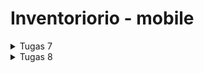# Inventoriorio - mobile

<details> 
<summary>Tugas 7</summary>

## Apa perbedaan utama antara stateless dan stateful widget dalam konteks pengembangan aplikasi Flutter?

Stateless widget dalam Flutter tidak menyimpan atau melacak perubahan status internal dan umumnya digunakan untuk tampilan statis. Sementara itu, stateful widget memiliki kemampuan untuk menyimpan dan melacak perubahan status internal, cocok untuk tampilan yang memerlukan pembaruan berdasarkan input atau interaksi pengguna. Stateful widget memerlukan lebih banyak sumber daya dan kompleksitas karena harus mengelola status internal.

| Stateless | Stateful |
| :-: | :-: | 
| Statis | Dinamis |
| Tidak bergantung pada perubahan data atau perilaku | Dapat berubah saat *runtime* tergantung data dan input user |
| Tidak memiliki state, di update hanya jika terdapat perubahan data | Memiliki state internal, di update jika ada perubahan input data atau state |
| Efisien dan sederhana | Lebih kompleks dan memerlukan lebih banyak sumber daya |

## Sebutkan seluruh widget yang kamu gunakan untuk menyelesaikan tugas ini dan jelaskan fungsinya masing-masing.

- MyApp: Berfungsi sebagai widget root dari aplikasi.
- MaterialApp: Mengatur konfigurasi dasar aplikasi seperti judul, tema, dan halaman beranda.
- MyHomePage: Menampilkan antarmuka utama aplikasi.
- Item: Merepresentasikan model item dengan atribut seperti name, icon, dan color.
- ItemCard: Merender kartu untuk setiap item dalam GridView
- GridView: Menampilkan daftar item dalam tata letak grid.
- Scaffold: Menyediakan struktur dasar aplikasi dengan AppBar dan body.
- AppBar: Menampilkan judul aplikasi di bagian atas.
- SingleChildScrollView: Memungkinkan kontennya untuk discroll jika kontennya melebihi ukuran layar.
- Column: Mengatur widget-Widget secara vertikal di dalam SingleChildScrollView.
- Padding: Menambahkan padding pada kontennya.
- Text: Menampilkan teks dengan style tertentu.

## Step by step pengimplementasian

- Menginstal flutter, lalu menginstall ekstensi dart dan flutter dalam vscode.
- Membuat proyek flutter baru dengan nama Inventoriorio
- Dalam direktori `lib`, membuat berkas baru dengan nama `menu.dart`.
- Dalam direktori `lib`, mengisi berkas `main.dart` dengan :
```dart
import 'package:flutter/material.dart';
import 'package:inventoriorio/menu.dart';

void main() {
  runApp(const MyApp());
}

class MyApp extends StatelessWidget {
  const MyApp({super.key});

  // This widget is the root of your application.
  @override
  Widget build(BuildContext context) {
    return MaterialApp(
        title: 'Inventoriorio Mobile',
        debugShowCheckedModeBanner: false,
        theme: ThemeData(
          // This is the theme of your application.
          //
          // TRY THIS: Try running your application with "flutter run". You'll see
          // the application has a blue toolbar. Then, without quitting the app,
          // try changing the seedColor in the colorScheme below to Colors.green
          // and then invoke "hot reload" (save your changes or press the "hot
          // reload" button in a Flutter-supported IDE, or press "r" if you used
          // the command line to start the app).
          //
          // Notice that the counter didn't reset back to zero; the application
          // state is not lost during the reload. To reset the state, use hot
          // restart instead.
          //
          // This works for code too, not just values: Most code changes can be
          // tested with just a hot reload.
          useMaterial3: true,
          colorScheme: ColorScheme.fromSeed(seedColor: Colors.indigo),
        ),
        home: MyHomePage());
  }
}
```
- Dalam direktori `lib`, mengisi berkas `menu.dart` dengan:
```dart
import 'package:flutter/material.dart';

class MyHomePage extends StatelessWidget {
  MyHomePage({Key? key}) : super(key: key);

  final List<Item> items = [
    Item("Lihat Item", Icons.checklist,
        const Color.fromARGB(255, 236, 191, 191)),
    Item("Tambah Item", Icons.add_shopping_cart,
        const Color.fromARGB(255, 177, 252, 206)),
    Item("Logout", Icons.logout, const Color.fromARGB(255, 206, 187, 250)),
  ];
  @override
  Widget build(BuildContext context) {
    return Scaffold(
      appBar: AppBar(
        title: const Text(
          'Inventoriorio',
        ),
      ),
      body: SingleChildScrollView(
        // Widget wrapper yang dapat discroll
        child: Padding(
          padding: const EdgeInsets.all(10.0), // Set padding dari halaman
          child: Column(
            // Widget untuk menampilkan children secara vertikal
            children: <Widget>[
              const Padding(
                padding: EdgeInsets.only(top: 10.0, bottom: 10.0),
                // Widget Text untuk menampilkan tulisan dengan alignment center dan style yang sesuai
                child: Text(
                  'Inventoriorio', // Text yang menandakan toko
                  textAlign: TextAlign.center,
                  style: TextStyle(
                    fontSize: 30,
                    fontWeight: FontWeight.bold,
                  ),
                ),
              ),
              // Grid layout
              GridView.count(
                // Container pada card kita.
                primary: true,
                padding: const EdgeInsets.all(20),
                crossAxisSpacing: 10,
                mainAxisSpacing: 10,
                crossAxisCount: 3,
                shrinkWrap: true,
                children: items.map((Item item) {
                  // Iterasi untuk setiap item
                  return ItemCard(item);
                }).toList(),
              ),
            ],
          ),
        ),
      ),
    );
  }
}

class Item {
  final String name;
  final IconData icon;
  final Color color;

  Item(this.name, this.icon, this.color);
}

class ItemCard extends StatelessWidget {
  final Item item;

  const ItemCard(this.item, {super.key}); // Constructor

  @override
  Widget build(BuildContext context) {
    return Material(
      color: item.color,
      child: InkWell(
        // Area responsive terhadap sentuhan
        onTap: () {
          // Memunculkan SnackBar ketika diklik
          ScaffoldMessenger.of(context)
            ..hideCurrentSnackBar()
            ..showSnackBar(SnackBar(
                content: Text("Kamu telah menekan tombol ${item.name}!")));
        },
        child: Container(
          // Container untuk menyimpan Icon dan Text
          padding: const EdgeInsets.all(8),
          child: Center(
            child: Column(
              mainAxisAlignment: MainAxisAlignment.center,
              children: [
                Icon(
                  item.icon,
                  color: Colors.black,
                  size: 30.0,
                ),
                const Padding(padding: EdgeInsets.all(3)),
                Text(
                  item.name,
                  textAlign: TextAlign.center,
                  style: const TextStyle(color: Colors.black),
                ),
              ],
            ),
          ),
        ),
      ),
    );
  }
}
```

</details>

<details> 
<summary>Tugas 8</summary>

## Jelaskan perbedaan antara Navigator.push() dan Navigator.pushReplacement(), disertai dengan contoh mengenai penggunaan kedua metode tersebut yang tepat!



## Jelaskan masing-masing layout widget pada Flutter dan konteks penggunaannya masing-masing!



## Sebutkan apa saja elemen input pada form yang kamu pakai pada tugas kali ini dan jelaskan mengapa kamu menggunakan elemen input tersebut!



## Bagaimana penerapan clean architecture pada aplikasi Flutter?



## Step by step pengimplementasian



</details>